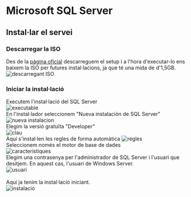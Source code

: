 # Microsoft SQL Server
## Instal·lar el servei
### Descarregar la ISO
Des de la [pàgina oficial](https://www.microsoft.com/es-es/sql-server/sql-server-downloads) descarreguem el setup i a l'hora d'executar-lo ens baixem la ISO per futures instal·lacions, ja que té una mida de d'1,5GB.<br>
![descarregant ISO](https://i.imgur.com/p6jAOfH.png)
### Iniciar la instal·lació
Executem l'instal·lació del SQL Server<br>
![executable](https://i.imgur.com/0Bp3wiB.png)<br>
En l'instal·lador seleccionem "Nueva instalación de SQL Server"<br>
![nueva instalacion](https://i.imgur.com/vjNLvng.png)<br>
Elegim la versió gratuïta "Developer"<br>
![clau](https://i.imgur.com/oiumk4F.png)<br>
Aquí s'instal·len les regles de forma automàtica
![regles](https://i.imgur.com/4Egk6x7.png)<br>
Seleccionem només el motor de base de dades<br>
![caracteristiques](https://i.imgur.com/2SibyMW.png)<br>
Elegim una contrasenya per l'administrador de SQL Server i l'usuari que desitjem. En aquest cas, l'usuari de Windows Server.<br>
![usuari](https://i.imgur.com/ElK0EKO.png)<br><br>
Aquí ja tenim la instal·lació iniciant.<br>
![instalacio](https://i.imgur.com/b7bYqgh.png)<br>
